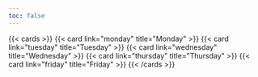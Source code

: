 ```yaml
---
toc: false
---
```


{{< cards >}}
 {{< card link="monday" title="Monday" >}}
 {{< card link="tuesday" title="Tuesday" >}}
 {{< card link="wednesday" title="Wednesday" >}}
 {{< card link="thursday" title="Thursday" >}}
 {{< card link="friday" title="Friday" >}}
{{< /cards >}}
